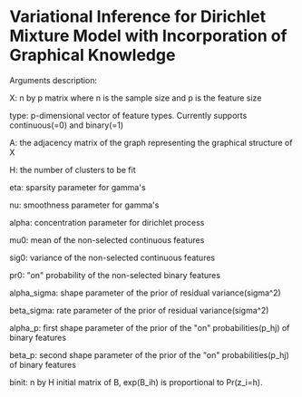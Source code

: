 # Variational Inference for Dirichlet Mixture Model with Incorporation of Graphical Knowledge

Arguments description:

X: n by p matrix where n is the sample size and p is the feature size

type: p-dimensional vector of feature types. Currently supports continuous(=0) and binary(=1)

A: the adjacency matrix of the graph representing the graphical structure of X

H: the number of clusters to be fit

eta: sparsity parameter for gamma's

nu: smoothness parameter for gamma's

alpha: concentration parameter for dirichlet process

mu0: mean of the non-selected continuous features

sig0: variance of the non-selected continuous features

pr0: "on" probability of the non-selected binary features

alpha_sigma: shape parameter of the prior of residual variance(sigma^2)

beta_sigma: rate parameter of the prior of residual variance(sigma^2)

alpha_p: first shape parameter of the prior of the "on" probabilities(p_hj) of binary features

beta_p: second shape parameter of the prior of the "on" probabilities(p_hj) of binary features

binit: n by H initial matrix of B, exp(B_ih) is proportional to Pr(z_i=h).
